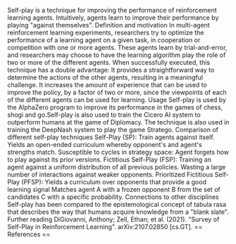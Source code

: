 Self-play is a technique for improving the performance of reinforcement
learning agents. Intuitively, agents learn to improve their performance
by playing \"against themselves\". Definition and motivation In
multi-agent reinforcement learning experiments, researchers try to
optimize the performance of a learning agent on a given task, in
cooperation or competition with one or more agents. These agents learn
by trial-and-error, and researchers may choose to have the learning
algorithm play the role of two or more of the different agents. When
successfully executed, this technique has a double advantage: It
provides a straightforward way to determine the actions of the other
agents, resulting in a meaningful challenge. It increases the amount of
experience that can be used to improve the policy, by a factor of two or
more, since the viewpoints of each of the different agents can be used
for learning. Usage Self-play is used by the AlphaZero program to
improve its performance in the games of chess, shogi and go.Self-play is
also used to train the Cicero AI system to outperform humans at the game
of Diplomacy. The technique is also used in training the DeepNash system
to play the game Stratego. Comparison of different self-play techniques
Self-Play (SP): Train agents against itself. Yields an open-ended
curriculum whereby opponent\'s and agent\'s strengths match. Susceptible
to cycles in strategy space: Agent forgets how to play against its prior
versions. Fictitious Self-Play (FSP): Training an agent against a
uniform distribution of all previous policies. Wasting a large number of
interactions against weaker opponents. Prioritized Fictitious Self-Play
(PFSP): Yields a curriculum over opponents that provide a good learning
signal Matches agent A with a frozen opponent B from the set of
candidates C with a specific probability. Connections to other
disciplines Self-play has been compared to the epistemological concept
of tabula rasa that describes the way that humans acquire knowledge from
a \"blank slate\". Further reading DiGiovanni, Anthony; Zell, Ethan; et
al. (2021). \"Survey of Self-Play in Reinforcement Learning\".
arXiv:2107.02850 \[cs.GT\]. == References ==
